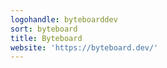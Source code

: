 ```yaml
---
logohandle: byteboarddev
sort: byteboard
title: Byteboard
website: 'https://byteboard.dev/'
---
```

